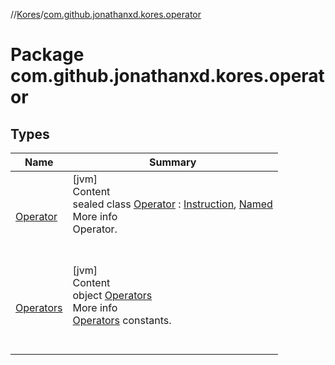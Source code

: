 //[Kores](../index.md)/[com.github.jonathanxd.kores.operator](index.md)



# Package com.github.jonathanxd.kores.operator  


## Types  
  
|  Name|  Summary| 
|---|---|
| <a name="com.github.jonathanxd.kores.operator/Operator///PointingToDeclaration/"></a>[Operator](-operator/index.md)| <a name="com.github.jonathanxd.kores.operator/Operator///PointingToDeclaration/"></a>[jvm]  <br>Content  <br>sealed class [Operator](-operator/index.md) : [Instruction](../com.github.jonathanxd.kores/-instruction/index.md), [Named](../com.github.jonathanxd.kores.base/-named/index.md)  <br>More info  <br>Operator.  <br><br><br>
| <a name="com.github.jonathanxd.kores.operator/Operators///PointingToDeclaration/"></a>[Operators](-operators/index.md)| <a name="com.github.jonathanxd.kores.operator/Operators///PointingToDeclaration/"></a>[jvm]  <br>Content  <br>object [Operators](-operators/index.md)  <br>More info  <br>[Operators](-operator/index.md) constants.  <br><br><br>

